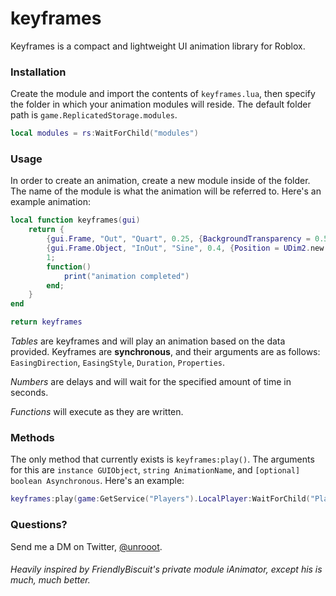 # keyframes
Keyframes is a compact and lightweight UI animation library for Roblox.

### Installation
Create the module and import the contents of ``keyframes.lua``, then specify the folder in which your animation modules will reside. The default folder path is ``game.ReplicatedStorage.modules``.

```lua
local modules = rs:WaitForChild("modules")
```

### Usage
In order to create an animation, create a new module inside of the folder. The name of the module is what the animation will be referred to. Here's an example animation:

```lua
local function keyframes(gui)
	return {
		{gui.Frame, "Out", "Quart", 0.25, {BackgroundTransparency = 0.5, Size = UDim2.new(0.5, 0, 0.5, 0)}};
		{gui.Frame.Object, "InOut", "Sine", 0.4, {Position = UDim2.new(0.5, 0, 0.5, 0)}};
		1;
		function()
			print("animation completed")
		end;
	}
end

return keyframes
```

*Tables* are keyframes and will play an animation based on the data provided. Keyframes are **synchronous**, and their arguments are as follows: ``EasingDirection``, ``EasingStyle``, ``Duration``, ``Properties``.

*Numbers* are delays and will wait for the specified amount of time in seconds.

*Functions* will execute as they are written.

### Methods
The only method that currently exists is ``keyframes:play()``. The arguments for this are ``instance GUIObject``, ``string AnimationName``, and ``[optional] boolean Asynchronous``. Here's an example:

```lua
keyframes:play(game:GetService("Players").LocalPlayer:WaitForChild("PlayerGui").ScreenGui, "animationName", true)
```

### Questions?
Send me a DM on Twitter, [@unrooot](https://twitter.com/unrooot).

###### Heavily inspired by FriendlyBiscuit's private module iAnimator, except his is much, much better.